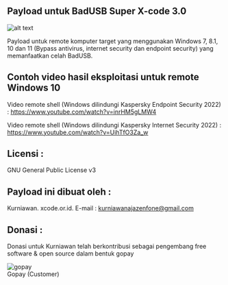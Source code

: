Payload untuk BadUSB Super X-code 3.0
-------------------------------------

![alt text](http://xcode.or.id/04_small-logo.png)

Payload untuk remote komputer target yang menggunakan Windows 7, 8.1, 10 dan 11 (Bypass antivirus, internet security dan endpoint security) yang memanfaatkan celah BadUSB.


Contoh video hasil eksploitasi untuk remote Windows 10
------------------------------------------------
Video remote shell (Windows dilindungi Kaspersky Endpoint Security 2022) : https://www.youtube.com/watch?v=inrHM5gLMW4

Video remote shell (Windows dilindungi Kaspersky Internet Security 2022) : https://www.youtube.com/watch?v=UihTfO3Za_w


Licensi :
---------

GNU General Public License v3

Payload ini dibuat oleh :
------------------------- 

Kurniawan. xcode.or.id. E-mail : kurniawanajazenfone@gmail.com


Donasi :
--------
Donasi untuk Kurniawan telah berkontribusi sebagai pengembang free software & open source dalam bentuk gopay<br />

 <img src="https://xcode.co.id/qrcodex2.png" alt="gopay"> <br />
 Gopay (Customer)
